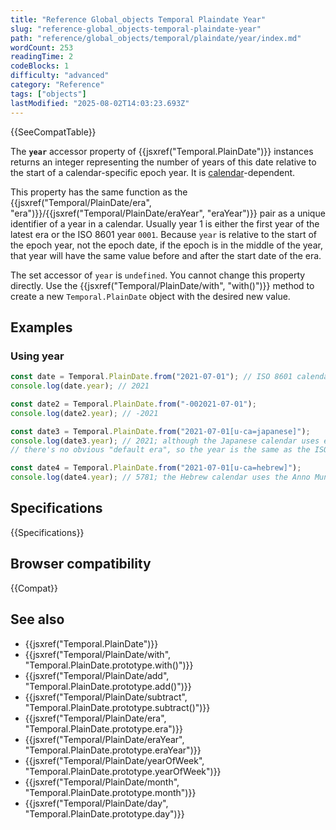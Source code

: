 ```yaml
---
title: "Reference Global_objects Temporal Plaindate Year"
slug: "reference-global_objects-temporal-plaindate-year"
path: "reference/global_objects/temporal/plaindate/year/index.md"
wordCount: 253
readingTime: 2
codeBlocks: 1
difficulty: "advanced"
category: "Reference"
tags: ["objects"]
lastModified: "2025-08-02T14:03:23.693Z"
---
```



{{SeeCompatTable}}

The **`year`** accessor property of {{jsxref("Temporal.PlainDate")}} instances returns an integer representing the number of years of this date relative to the start of a calendar-specific epoch year. It is [calendar](/en-US/docs/Web/JavaScript/Reference/Global_Objects/Temporal#calendars)-dependent.

This property has the same function as the {{jsxref("Temporal/PlainDate/era", "era")}}/{{jsxref("Temporal/PlainDate/eraYear", "eraYear")}} pair as a unique identifier of a year in a calendar. Usually year 1 is either the first year of the latest era or the ISO 8601 year `0001`. Because `year` is relative to the start of the epoch year, not the epoch date, if the epoch is in the middle of the year, that year will have the same value before and after the start date of the era.

The set accessor of `year` is `undefined`. You cannot change this property directly. Use the {{jsxref("Temporal/PlainDate/with", "with()")}} method to create a new `Temporal.PlainDate` object with the desired new value.

## Examples

### Using year

```js
const date = Temporal.PlainDate.from("2021-07-01"); // ISO 8601 calendar
console.log(date.year); // 2021

const date2 = Temporal.PlainDate.from("-002021-07-01");
console.log(date2.year); // -2021

const date3 = Temporal.PlainDate.from("2021-07-01[u-ca=japanese]");
console.log(date3.year); // 2021; although the Japanese calendar uses eras,
// there's no obvious "default era", so the year is the same as the ISO year

const date4 = Temporal.PlainDate.from("2021-07-01[u-ca=hebrew]");
console.log(date4.year); // 5781; the Hebrew calendar uses the Anno Mundi epoch, which starts in 3761 BC
```

## Specifications

{{Specifications}}

## Browser compatibility

{{Compat}}

## See also

- {{jsxref("Temporal.PlainDate")}}
- {{jsxref("Temporal/PlainDate/with", "Temporal.PlainDate.prototype.with()")}}
- {{jsxref("Temporal/PlainDate/add", "Temporal.PlainDate.prototype.add()")}}
- {{jsxref("Temporal/PlainDate/subtract", "Temporal.PlainDate.prototype.subtract()")}}
- {{jsxref("Temporal/PlainDate/era", "Temporal.PlainDate.prototype.era")}}
- {{jsxref("Temporal/PlainDate/eraYear", "Temporal.PlainDate.prototype.eraYear")}}
- {{jsxref("Temporal/PlainDate/yearOfWeek", "Temporal.PlainDate.prototype.yearOfWeek")}}
- {{jsxref("Temporal/PlainDate/month", "Temporal.PlainDate.prototype.month")}}
- {{jsxref("Temporal/PlainDate/day", "Temporal.PlainDate.prototype.day")}}
